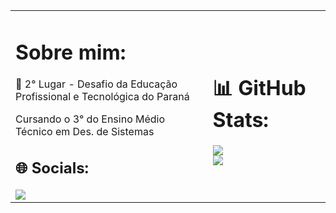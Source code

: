 <table>
  <tr>
    <td>

<h1>Sobre mim:</h1>
<p>🥈 2° Lugar - Desafio da Educação Profissional e Tecnológica do Paraná<p>
<p>Cursando o 3° do Ensino Médio Técnico em Des. de Sistemas</p>

<h2>🌐 Socials:</h2>
<a href="https://www.instagram.com/biel_.antunes/">
  <img src="https://img.shields.io/badge/Instagram-%23E4405F.svg?logo=Instagram&logoColor=white" />
</a>

</td>
<td>

<h1>📊 GitHub Stats:</h1>
<img src="https://github-readme-stats.vercel.app/api?username=antnezs&theme=dark&hide_border=false&include_all_commits=true&count_private=true" /><br/>
<img src="https://github-readme-stats.vercel.app/api/top-langs/?username=antnezs&theme=dark&hide_border=false&include_all_commits=true&count_private=true&layout=compact" />

</td>
  </tr>
</table>
